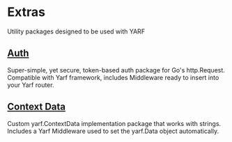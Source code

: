 # Extras

Utility packages designed to be used with YARF


## [Auth](https://github.com/yarf-framework/extras/tree/master/auth)

Super-simple, yet secure, token-based auth package for Go's http.Request. 
Compatible with Yarf framework, includes Middleware ready to insert into your Yarf router.


## [Context Data](https://github.com/yarf-framework/extras/tree/master/context/data)

Custom yarf.ContextData implementation package that works with strings. 
Includes a Yarf Middleware used to set the yarf.Data object automatically.